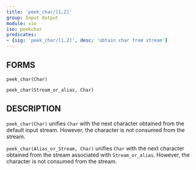 ```yaml
---
title: 'peek_char/[1,2]'
group: Input Output
module: sio
iso: peekchar
predicates:
- {sig: 'peek_char/[1,2]', desc: 'obtain char from stream'}
---
```


## FORMS
```
peek_char(Char)

peek_char(Stream_or_alias, Char)
```

## DESCRIPTION

`peek_char(Char)` unifies `Char` with the next character obtained from the default input stream. However, the character is not consumed from the stream.

`peek_char(Alias_or_Stream, Char)` unifies `Char` with the next character obtained from the stream associated with `Stream_or_alias`. However, the character is not consumed from the stream.

